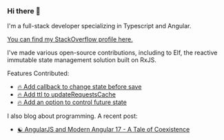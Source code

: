 ### Hi there 👋

I'm a full-stack developer specializing in Typescript and Angular. 

[You can find my StackOverflow profile here.](https://stackoverflow.com/users/10480323/meqwz?tab=profile)

I've made various open-source contributions, including to Elf, the reactive immutable state management solution built on RxJS. 

Features Contributed:

- [🔥 Add callback to change state before save](https://github.com/ngneat/elf/pull/495)
- [🔥 Add ttl to updateRequestsCache](https://github.com/ngneat/elf/pull/477)
- [🔥 Add an option to control future state](https://github.com/ngneat/elf/pull/475)

I also blog about programming. A recent post:

- [☯️ AngularJS and Modern Angular 17 - A Tale of Coexistence](https://johnfewell.com/blog/angularjs-angular17/)
